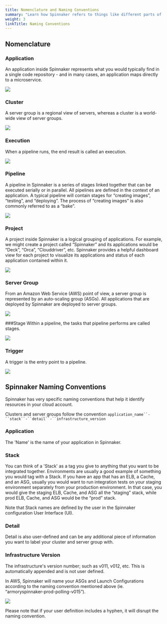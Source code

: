 ```yaml
---
title: Nomenclature and Naming Conventions
summary: "Learn how Spinnaker refers to things like different parts of applications and infrastructure."
weight: 3
linkTitle: Naming Conventions
---
```


## Nomenclature

### Application
An application inside Spinnaker represents what you would typically find in a single code repository - and in many cases, an application maps directly to a microservice.

![](/images/Image-2017-03-24-at-3.07.57-PM.png)

### Cluster
A server group is a regional view of servers, whereas a cluster is a world-wide view of server groups.

![](/images/Image-2017-03-24-at-3.05.04-PM.png)

### Execution
When a pipeline runs, the end result is called an execution.

![](/images/Image-2017-03-24-at-3.06.50-PM.png)

### Pipeline
A pipeline in Spinnaker is a series of stages linked together that can be executed serially or in parallel. All pipelines are defined in the context of an application. A typical pipeline will contain stages for “creating images”, “testing”, and “deploying”. The process of “creating images” is also commonly referred to as a “bake”.

![](/images/Image-2017-03-24-at-3.06.29-PM.png)

### Project
A project inside Spinnaker is a logical grouping of applications. For example, we might create a project called “Spinnaker” and its applications would be “Deck”, “Orca”, “Clouddriver”, etc. Spinnaker provides a helpful dashboard view for each project to visualize its applications and status of each application contained within it.

![](/images/Image-2017-03-24-at-3.08.23-PM.png)

### Server Group
From an Amazon Web Service (AWS) point of view, a server group is represented by an auto-scaling group (ASGs). All applications that are deployed by Spinnaker are deployed to server groups.

![](/images/Image-2017-03-24-at-3.05.04-PM.png)

###Stage
Within a pipeline, the tasks that pipeline performs are called stages.

![](/images/Image-2017-03-24-at-3.06.29-PM.png)

### Trigger
A trigger is the entry point to a pipeline.

![](/images/Image-2017-03-24-at-3.06.29-PM.png)


## Spinnaker Naming Conventions

Spinnaker has very specific naming conventions that help it identify resources in your cloud account.

Clusters and server groups follow the convention `application_name``-``stack``-``detail``-``infrastructure_version`  


### Application
The 'Name' is the name of your application in Spinnaker.

### Stack
You can think of a 'Stack' as a tag you give to anything that you want to be integrated together. Environments are usually a good example of something you would tag with a Stack. If you have an app that has an ELB, a Cache, and an ASG, usually you would want to run integration tests on your staging environment separately from your production environment. In that case, you would give the staging ELB, Cache, and ASG all the “staging” stack, while prod ELB, Cache, and ASG would be the “prod” stack.

Note that Stack names are defined by the user in the Spinnaker configuration User Interface (UI).

### Detail
Detail is also user-defined and can be any additional piece of information you want to label your cluster and server group with.

### Infrastructure Version
The infrastructure's version number; such as v011, v012, etc. This is automatically appended and is not user defined.

In AWS, Spinnaker will name your ASGs and Launch Configurations according to the naming convention mentioned above (ie. “armoryspinnaker-prod-polling-v015”).

![](/images/Image-2017-03-24-at-3.10.53-PM.png)

Please note that if your user definition includes a hyphen, it will disrupt the naming convention.
